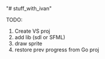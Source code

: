 "# stuff_with_ivan"




TODO:

1. Create VS proj
2. add lib (sdl or SFML)
3. draw sprite
4. restore prev progress from Go proj


